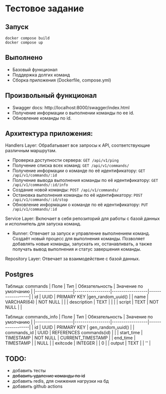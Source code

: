 # Тестовое задание

## Запуск
```shell
docker compose build
docker compose up
```

## Выполнено
- Базовый функционал
- Поддержка долгих команд
- Сборка приложения (Dockerfile, compose.yml)

## Произвольный функционал
- Swagger docs: http://localhost:8000/swagger/index.html
- Получение информации о выполнении команды по ее id.
- Обновление команды по id.

## Архитектура приложения:
Handlers Layer: Обрабатывает все запросы к API, соответствующие различным маршрутам.
- Проверка доступности сервера: ```GET /api/v1/ping```
- Получение списка всех команд: ```GET /api/v1/commands/```
- Получение информации о команде по её идентификатору: ```GET /api/v1/commands/:id```
- Получение вывода выполнения команды по её идентификатору: ```GET /api/v1/commands/:id/info```
- Создание новой команды: ```POST /api/v1/commands/```
- Остановка выполнения команды по её идентификатору: ```POST /api/v1/commands/:id/stop```
- Обновление информации о команде по её идентификатору: ```PUT /api/v1/commands/:id```

Service Layer: Включает в себя репозиторий для работы с базой данных и исполнитель для запуска команд.
- Runner: Отвечает за запуск и управление выполнением команд. Создаёт новый процесс для выполнения команды. Позволяет добавлять новые команды, запускать их, останавливать, а также получать вывод выполнения и статус завершения команды.

Repository Layer: Отвечает за взаимодействие с базой данных.

## Postgres
Таблица: commands 
| Поле              | Тип              | Обязательность   | Значение по умолчанию |
|-------------------|------------------|------------------|------------------|
| id                | UUID             | PRIMARY KEY      |gen_random_uuid() |
| name              | VARCHAR(64)      | NOT NULL         |                  |
| description       | TEXT             |                  |                  |
| script            | TEXT             | NOT NULL         |                  |

Таблица: commands_info
| Поле              | Тип              | Обязательность   | Значение по умолчанию |
|-------------------|------------------|------------------|------------------|
| id                | UUID             | PRIMARY KEY      | gen_random_uuid() |
| commands_id       | UUID             | REFERENCES commands(id) |           |
| start_time        | TIMESTAMP        | NOT NULL         | CURRENT_TIMESTAMP |
| end_time          | TIMESTAMP        |                  | NULL     |
| exitcode          | INTEGER          |                  | 0        |
| output            | TEXT             |                  | ''       |

## TODO:
- добавить тесты
- ~~добавить удаление команды по id~~
- добавить redis, для снижения нагрузки на бд
- добавить github actions

